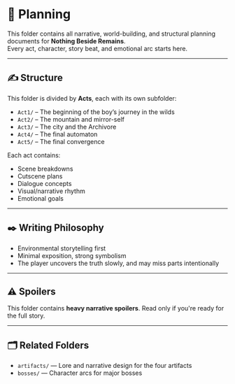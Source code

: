 # 📖 Planning

This folder contains all narrative, world-building, and structural planning documents for **Nothing Beside Remains**.  
Every act, character, story beat, and emotional arc starts here.

---

## ✍️ Structure

This folder is divided by **Acts**, each with its own subfolder:

- `Act1/` – The beginning of the boy’s journey in the wilds
- `Act2/` – The mountain and mirror-self
- `Act3/` – The city and the Archivore
- `Act4/` – The final automaton
- `Act5/` – The final convergence

Each act contains:
- Scene breakdowns
- Cutscene plans
- Dialogue concepts
- Visual/narrative rhythm
- Emotional goals

---

## ✒️ Writing Philosophy

- Environmental storytelling first  
- Minimal exposition, strong symbolism  
- The player uncovers the truth slowly, and may miss parts intentionally

---

## ⚠️ Spoilers

This folder contains **heavy narrative spoilers**. Read only if you're ready for the full story.

---

## 🗂 Related Folders

- `artifacts/` — Lore and narrative design for the four artifacts
- `bosses/` — Character arcs for major bosses

